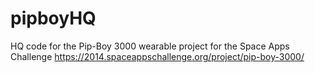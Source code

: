 pipboyHQ
========

HQ code for the Pip-Boy 3000 wearable project for the Space Apps Challenge
https://2014.spaceappschallenge.org/project/pip-boy-3000/
